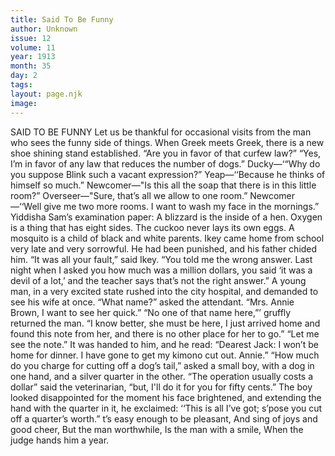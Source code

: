 ```yaml
---
title: Said To Be Funny
author: Unknown
issue: 12
volume: 11
year: 1913
month: 35
day: 2
tags:
layout: page.njk
image:
---
```

SAID TO BE FUNNY    Let us be thankful for occasional visits from the man who sees the funny side of things.    When Greek meets Greek, there is a new shoe shining stand established.       “Are you in favor of that curfew law?”   “Yes, I’m in favor of any law that reduces the number of dogs.”      Ducky—‘“Why do you suppose Blink such a vacant expression?”    Yeap—‘‘Because he thinks of himself so much.”       Newcomer—"Is this all the soap that there is in this little room?”    Overseer—"Sure, that’s all we allow to one room.”    Newcomer—‘‘Well give me two more rooms. I want to wash my face in the mornings.”       Yiddisha Sam’s examination paper:    A blizzard is the inside of a hen.    Oxygen is a thing that has eight sides.    The cuckoo never lays its own eggs.    A mosquito is a child of black and white parents.       Ikey came home from school very late and very sorrowful. He had been punished, and his father chided him.   “It was all your fault,” said Ikey. “You told me the wrong answer. Last night when I asked you how much was a million dollars, you said ‘it was a devil of a lot,’ and the teacher says that’s not the right answer.”       A young man, in a very excited state rushed into the city hospital, and demanded to see his wife at once.    “What name?” asked the attendant.    “Mrs. Annie Brown, I want to see her quick.”    “No one of that name here,”’ gruffly returned the man.    “I know better, she must be here, I just arrived home and found this note from her, and there is no other place for her to go.”    “Let me see the note.” It was handed to him, and he read:    “Dearest Jack: I won’t be home for dinner. I have gone to get my kimono cut out. Annie.”       “How much do you charge for cutting off a dog’s tail,” asked a small boy, with a dog in one hand, and a silver quarter in the other.    “The operation usually costs a dollar” said the veterinarian, “but, I'll do it for you for fifty cents.”   The boy looked disappointed for the moment his face brightened, and extending the hand with the quarter in it, he exclaimed: ‘‘This is all I’ve got; s’pose you cut off a quarter’s worth.”       t’s easy enough to be pleasant,    And sing of joys and good cheer,    But the man worthwhile,    Is the man with a smile,    When the judge hands him a year. 

